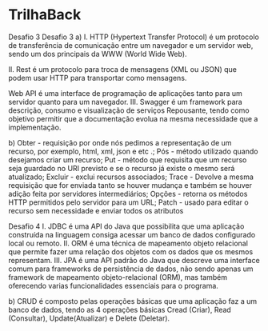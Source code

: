 # TrilhaBack
Desafio 3
Desafio 3 a) I. HTTP (Hypertext Transfer Protocol) é um protocolo de transferência de comunicação entre um navegador e um servidor web, sendo um dos principais da WWW (World Wide Web).

II. Rest é um protocolo para troca de mensagens (XML ou JSON) que podem usar HTTP para transportar como mensagens.

Web API é uma interface de programação de aplicações tanto para um servidor quanto para um navegador. III. Swagger é um framework para descrição, consumo e visualização de serviços Repousante, tendo como objetivo permitir que a documentação evolua na mesma necessidade que a implementação.

b) Obter - requisição por onde nós pedimos a representação de um recurso, por exemplo, html, xml, json e etc .; Pós - método utilizado quando desejamos criar um recurso; Put - método que requisita que um recurso seja guardado no URI previsto e se o recurso já existe o mesmo será atualizado; Excluir - exclui recursos associados; Trace - Devolve a mesma requisição que for enviada tanto se houver mudança e também se houver adição feita por servidores intermediários; Opções - retorna os métodos HTTP permitidos pelo servidor para um URL; Patch - usado para editar o recurso sem necessidade e enviar todos os atributos


Desafio 4
I.	JDBC é uma API do Java que possibilita que uma aplicação construída na linguagem consiga acessar um banco de dados configurado local ou remoto. 
II.	ORM é uma técnica de mapeamento objeto relacional que permite fazer uma relação dos objetos com os dados que os mesmos representam.
III.	JPA é uma API padrão do Java que descreve uma interface comum para frameworks de persistência de dados, não sendo apenas um framework de mapeamento objeto-relacional (ORM), mas também oferecendo varias funcionalidades essenciais para o programa.

b) CRUD é composto pelas operações básicas que uma aplicação faz a um banco de dados, tendo as 4 operações básicas Cread (Criar), Read (Consultar), Update(Atualizar) e Delete (Deletar).
